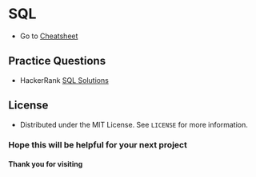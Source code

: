 # SQL
- Go to [Cheatsheet](https://github.com/Srimanta11/SQL/tree/main/Cheatsheet)

## Practice Questions
- HackerRank [SQL Solutions]()

## License
- Distributed under the MIT License. See `LICENSE` for more information.

### Hope this will be helpful for your next project
#### Thank you for visiting